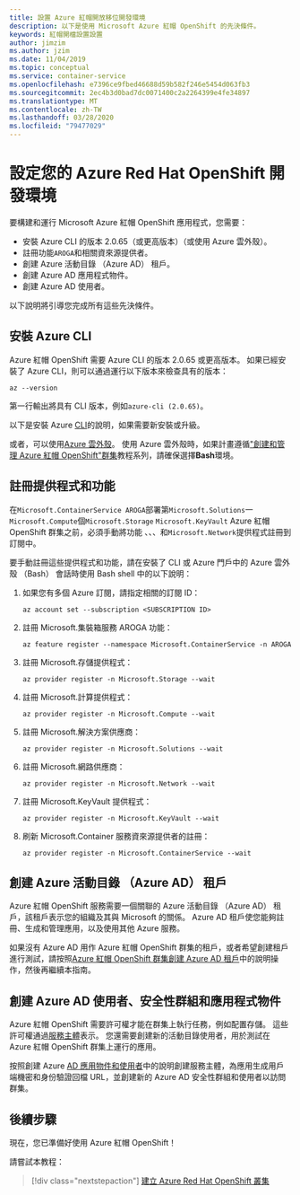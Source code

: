 ```yaml
---
title: 設置 Azure 紅帽開放移位開發環境
description: 以下是使用 Microsoft Azure 紅帽 OpenShift 的先決條件。
keywords: 紅帽開檔設置設置
author: jimzim
ms.author: jzim
ms.date: 11/04/2019
ms.topic: conceptual
ms.service: container-service
ms.openlocfilehash: e7396ce9fbed46688d59b582f246e5454d063fb3
ms.sourcegitcommit: 2ec4b3d0bad7dc0071400c2a2264399e4fe34897
ms.translationtype: MT
ms.contentlocale: zh-TW
ms.lasthandoff: 03/28/2020
ms.locfileid: "79477029"
---
```

# <a name="set-up-your-azure-red-hat-openshift-dev-environment"></a>設定您的 Azure Red Hat OpenShift 開發環境

要構建和運行 Microsoft Azure 紅帽 OpenShift 應用程式，您需要：

* 安裝 Azure CLI 的版本 2.0.65（或更高版本）（或使用 Azure 雲外殼）。
* 註冊功能`AROGA`和相關資來源提供者。
* 創建 Azure 活動目錄 （Azure AD） 租戶。
* 創建 Azure AD 應用程式物件。
* 創建 Azure AD 使用者。

以下說明將引導您完成所有這些先決條件。

## <a name="install-the-azure-cli"></a>安裝 Azure CLI

Azure 紅帽 OpenShift 需要 Azure CLI 的版本 2.0.65 或更高版本。 如果已經安裝了 Azure CLI，則可以通過運行以下版本來檢查具有的版本：

```azurecli
az --version
```

第一行輸出將具有 CLI 版本，例如`azure-cli (2.0.65)`。

以下是安裝 Azure [CLI](https://docs.microsoft.com/cli/azure/install-azure-cli?view=azure-cli-latest)的說明，如果需要新安裝或升級。

或者，可以使用[Azure 雲外殼](https://docs.microsoft.com/azure/cloud-shell/overview)。 使用 Azure 雲外殼時，如果計畫遵循["創建和管理 Azure 紅帽 OpenShift"群集](tutorial-create-cluster.md)教程系列，請確保選擇**Bash**環境。

## <a name="register-providers-and-features"></a>註冊提供程式和功能

在`Microsoft.ContainerService AROGA`部署第`Microsoft.Solutions`一`Microsoft.Compute`個`Microsoft.Storage` `Microsoft.KeyVault` Azure 紅帽 OpenShift 群集之前，必須手動將功能 、、、和`Microsoft.Network`提供程式註冊到訂閱中。

要手動註冊這些提供程式和功能，請在安裝了 CLI 或 Azure 門戶中的 Azure 雲外殼 （Bash） 會話時使用 Bash shell 中的以下說明：

1. 如果您有多個 Azure 訂閱，請指定相關的訂閱 ID：

    ```azurecli
    az account set --subscription <SUBSCRIPTION ID>
    ```

1. 註冊 Microsoft.集裝箱服務 AROGA 功能：

    ```azurecli
    az feature register --namespace Microsoft.ContainerService -n AROGA
    ```

1. 註冊 Microsoft.存儲提供程式：

    ```azurecli
    az provider register -n Microsoft.Storage --wait
    ```
    
1. 註冊 Microsoft.計算提供程式：

    ```azurecli
    az provider register -n Microsoft.Compute --wait
    ```

1. 註冊 Microsoft.解決方案供應商：

    ```azurecli
    az provider register -n Microsoft.Solutions --wait
    ```

1. 註冊 Microsoft.網路供應商：

    ```azurecli
    az provider register -n Microsoft.Network --wait
    ```

1. 註冊 Microsoft.KeyVault 提供程式：

    ```azurecli
    az provider register -n Microsoft.KeyVault --wait
    ```

1. 刷新 Microsoft.Container 服務資來源提供者的註冊：

    ```azurecli
    az provider register -n Microsoft.ContainerService --wait
    ```

## <a name="create-an-azure-active-directory-azure-ad-tenant"></a>創建 Azure 活動目錄 （Azure AD） 租戶

Azure 紅帽 OpenShift 服務需要一個關聯的 Azure 活動目錄 （Azure AD） 租戶，該租戶表示您的組織及其與 Microsoft 的關係。 Azure AD 租戶使您能夠註冊、生成和管理應用，以及使用其他 Azure 服務。

如果沒有 Azure AD 用作 Azure 紅帽 OpenShift 群集的租戶，或者希望創建租戶進行測試，請按照[Azure 紅帽 OpenShift 群集創建 Azure AD 租戶](howto-create-tenant.md)中的說明操作，然後再繼續本指南。

## <a name="create-an-azure-ad-user-security-group-and-application-object"></a>創建 Azure AD 使用者、安全性群組和應用程式物件

Azure 紅帽 OpenShift 需要許可權才能在群集上執行任務，例如配置存儲。 這些許可權通過[服務主體](https://docs.microsoft.com/azure/active-directory/develop/app-objects-and-service-principals#service-principal-object)表示。 您還需要創建新的活動目錄使用者，用於測試在 Azure 紅帽 OpenShift 群集上運行的應用。

按照創建 Azure [AD 應用物件和使用者](howto-aad-app-configuration.md)中的說明創建服務主體，為應用生成用戶端機密和身份驗證回檔 URL，並創建新的 Azure AD 安全性群組和使用者以訪問群集。

## <a name="next-steps"></a>後續步驟

現在，您已準備好使用 Azure 紅帽 OpenShift！

請嘗試本教程：
> [!div class="nextstepaction"]
> [建立 Azure Red Hat OpenShift 叢集](tutorial-create-cluster.md)

[azure-cli-install]: https://docs.microsoft.com/cli/azure/install-azure-cli
